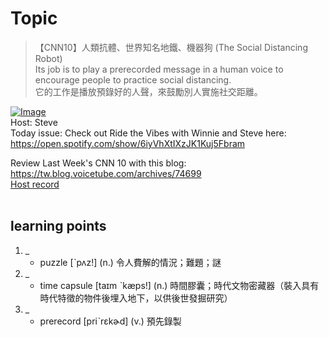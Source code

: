 # Topic

> 【CNN10】人類抗體、世界知名地鐵、機器狗 (The Social Distancing Robot) <br>
> Its job is to play a prerecorded message in a human voice to encourage people to practice social distancing. <br>
> 它的工作是播放預錄好的人聲，來鼓勵別人實施社交距離。 <br>

[![Image](https://cdn.voicetube.com/assets/thumbnails/qLj2xQeGF-0.jpg)](https://www.youtube.com/embed/qLj2xQeGF-0?rel=0&showinfo=0&cc_load_policy=0&controls=1&autoplay=1&iv_load_policy=3&playsinline=1&wmode=transparent&start=518&end=526&enablejsapi=1&origin=https://tw.voicetube.com&widgetid=1)<br>
Host: Steve 
<br>Today issue: Check out Ride the Vibes with Winnie and Steve here: https://open.spotify.com/show/6iyVhXtIXzJK1Kuj5Fbram

Review Last Week's CNN 10 with this blog: https://tw.blog.voicetube.com/archives/74699
<br>
[Host record](https://cdn.voicetube.com/tmp/everyday_records/stephen_vt_44701/4299.mp3)
<br><br>
## learning points
1. _
	* puzzle [ˋpʌz!] (n.) 令人費解的情況；難題；謎
2. _
	* time capsule [taɪm ˋkæps!] (n.) 時間膠囊；時代文物密藏器（裝入具有時代特徵的物件後埋入地下，以供後世發掘研究）
3. _
	* prerecord [priˋrɛkɚd] (v.) 預先錄製
